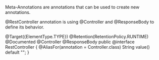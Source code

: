 Meta-Annotations are annotations that can be used to create new annotations.

@RestController annotation is using @Controller and @ResponseBody to define its behavior. 

@Target({ElementType.TYPE})
@Retention(RetentionPolicy.RUNTIME)
@Documented
@Controller
@ResponseBody
public @interface RestController {
    @AliasFor(annotation = Controller.class)
    String value() default "";
}